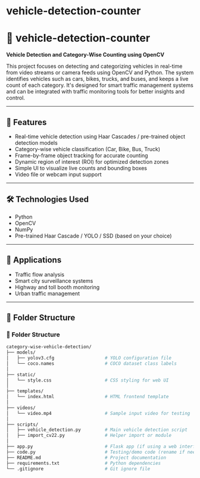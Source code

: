# vehicle-detection-counter
# 🚗 vehicle-detection-counter

**Vehicle Detection and Category-Wise Counting using OpenCV**

This project focuses on detecting and categorizing vehicles in real-time from video streams or camera feeds using OpenCV and Python. The system identifies vehicles such as cars, bikes, trucks, and buses, and keeps a live count of each category. It's designed for smart traffic management systems and can be integrated with traffic monitoring tools for better insights and control.

---

## 🔧 Features

- Real-time vehicle detection using Haar Cascades / pre-trained object detection models  
- Category-wise vehicle classification (Car, Bike, Bus, Truck)  
- Frame-by-frame object tracking for accurate counting  
- Dynamic region of interest (ROI) for optimized detection zones  
- Simple UI to visualize live counts and bounding boxes  
- Video file or webcam input support  

---

## 🛠 Technologies Used

- Python  
- OpenCV  
- NumPy  
- Pre-trained Haar Cascade / YOLO / SSD (based on your choice)  

---

## 📌 Applications

- Traffic flow analysis  
- Smart city surveillance systems  
- Highway and toll booth monitoring  
- Urban traffic management  

---

## 📁 Folder Structure

### 📁 Folder Structure

```bash
category-wise-vehicle-detection/
├── models/                          
│   ├── yolov3.cfg                   # YOLO configuration file
│   └── coco.names                   # COCO dataset class labels
│
├── static/                          
│   └── style.css                    # CSS styling for web UI
│
├── templates/                       
│   └── index.html                   # HTML frontend template
│
├── videos/                          
│   └── video.mp4                    # Sample input video for testing
│
├── scripts/
│   ├── vehicle_detection.py         # Main vehicle detection script
│   ├── import_cv22.py               # Helper import or module
│
├── app.py                           # Flask app (if using a web interface)
├── code.py                          # Testing/demo code (rename if needed)
├── README.md                        # Project documentation
├── requirements.txt                 # Python dependencies
└── .gitignore                       # Git ignore file
```
